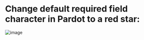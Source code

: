 # Change default required field character in Pardot to a red star:

![image](https://user-images.githubusercontent.com/37640364/49402935-30778500-f700-11e8-8a12-bf9cdda2b467.png)
